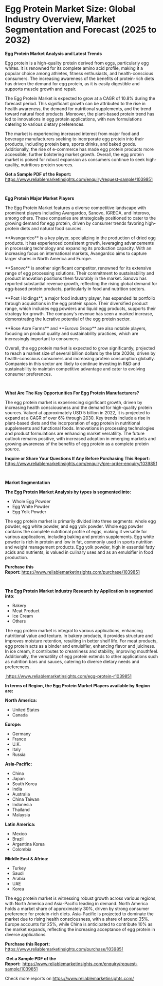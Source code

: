 <p><h1>Egg Protein Market Size: Global Industry Overview, Market Segmentation and Forecast (2025 to 2032)</h1></p><p><strong>Egg Protein Market Analysis and Latest Trends</strong></p>
<p><p>Egg protein is a high-quality protein derived from eggs, particularly egg whites. It is renowned for its complete amino acid profile, making it a popular choice among athletes, fitness enthusiasts, and health-conscious consumers. The increasing awareness of the benefits of protein-rich diets has driven the demand for egg protein, as it is easily digestible and supports muscle growth and repair.</p><p>The Egg Protein Market is expected to grow at a CAGR of 10.8% during the forecast period. This significant growth can be attributed to the rise in health awareness, the demand for nutritional supplements, and the trend toward natural food products. Moreover, the plant-based protein trend has led to innovations in egg protein applications, with new formulations catering to various dietary preferences.</p><p>The market is experiencing increased interest from major food and beverage manufacturers seeking to incorporate egg protein into their products, including protein bars, sports drinks, and baked goods. Additionally, the rise of e-commerce has made egg protein products more accessible, further bolstering market growth. Overall, the egg protein market is poised for robust expansion as consumers continue to seek high-quality, nutritious protein sources.</p></p>
<p><strong>Get a Sample PDF of the Report:&nbsp;</strong> <a href="https://www.reliablemarketinsights.com/enquiry/request-sample/1039851?utm_campaign=2012&utm_medium=2&utm_source=Github&utm_content=ia&utm_term=14022025&utm_id=egg-protein">https://www.reliablemarketinsights.com/enquiry/request-sample/1039851</a></p>
<p>&nbsp;</p>
<p><strong>Egg Protein Major Market Players</strong></p>
<p><p>The Egg Protein Market features a diverse competitive landscape with prominent players including Avangardco, Sanovo, IGRECA, and Interovo, among others. These companies are strategically positioned to cater to the growing demand for egg protein, driven by consumer trends favoring high-protein diets and natural food sources.</p><p>**Avangardco** is a key player, specializing in the production of dried egg products. It has experienced consistent growth, leveraging advancements in processing technology and expanding its production capacity. With an increasing focus on international markets, Avangardco aims to capture larger shares in North America and Europe.</p><p>**Sanovo** is another significant competitor, renowned for its extensive range of egg processing solutions. Their commitment to sustainability and product innovation positions them favorably in the market. Sanovo has reported substantial revenue growth, reflecting the rising global demand for egg-based protein products, particularly in food and nutrition sectors.</p><p>**Post Holdings**, a major food industry player, has expanded its portfolio through acquisitions in the egg protein space. Their diversified product range, which includes egg powders and liquid egg products, supports their strategy for growth. The company's revenue has seen a marked increase, demonstrating the lucrative potential of the egg protein sector.</p><p>**Rose Acre Farms** and **Eurovo Group** are also notable players, focusing on product quality and sustainability practices, which are increasingly important to consumers. </p><p>Overall, the egg protein market is expected to grow significantly, projected to reach a market size of several billion dollars by the late 2020s, driven by health-conscious consumers and increasing protein consumption globally. Companies in this sector are likely to continue investing in R&D and sustainability to maintain competitive advantage and cater to evolving consumer preferences.</p></p>
<p>&nbsp;</p>
<p><strong>What Are The Key Opportunities For Egg Protein Manufacturers?</strong></p>
<p><p>The egg protein market is experiencing significant growth, driven by increasing health consciousness and the demand for high-quality protein sources. Valued at approximately USD 5 billion in 2022, it is projected to expand at a CAGR of over 6% through 2030. Key trends include a rise in plant-based diets and the incorporation of egg protein in nutritional supplements and functional foods. Innovations in processing technologies and product formulations are enhancing market versatility. The future outlook remains positive, with increased adoption in emerging markets and growing awareness of the benefits of egg protein as a complete protein source.</p></p>
<p><strong>Inquire or Share Your Questions If Any Before Purchasing This Report:</strong> <a href="https://www.reliablemarketinsights.com/enquiry/pre-order-enquiry/1039851?utm_campaign=2012&utm_medium=2&utm_source=Github&utm_content=ia&utm_term=14022025&utm_id=egg-protein">https://www.reliablemarketinsights.com/enquiry/pre-order-enquiry/1039851</a></p>
<p>&nbsp;</p>
<p><strong>Market Segmentation</strong></p>
<p><strong>The Egg Protein Market Analysis by types is segmented into:</strong></p>
<p><ul><li>Whole Egg Powder</li><li>Egg White Powder</li><li>Egg Yolk Powder</li></ul></p>
<p><p>The egg protein market is primarily divided into three segments: whole egg powder, egg white powder, and egg yolk powder. Whole egg powder contains the complete nutritional profile of eggs, making it versatile for various applications, including baking and protein supplements. Egg white powder is rich in protein and low in fat, commonly used in sports nutrition and weight management products. Egg yolk powder, high in essential fatty acids and nutrients, is valued in culinary uses and as an emulsifier in food production.</p></p>
<p><strong>Purchase this Report:&nbsp;</strong><a href="https://www.reliablemarketinsights.com/purchase/1039851?utm_campaign=2012&utm_medium=2&utm_source=Github&utm_content=ia&utm_term=14022025&utm_id=egg-protein">https://www.reliablemarketinsights.com/purchase/1039851</a></p>
<p>&nbsp;</p>
<p><strong>The Egg Protein Market Industry Research by Application is segmented into:</strong></p>
<p><ul><li>Bakery</li><li>Meat Product</li><li>Ice Cream</li><li>Others</li></ul></p>
<p><p>The egg protein market is integral to various applications, enhancing nutritional value and texture. In bakery products, it provides structure and improves moisture retention, resulting in better shelf life. For meat products, egg protein acts as a binder and emulsifier, enhancing flavor and juiciness. In ice cream, it contributes to creaminess and stability, improving mouthfeel. Additionally, the versatility of egg protein extends to other applications such as nutrition bars and sauces, catering to diverse dietary needs and preferences.</p></p>
<p><a href="https://www.reliablemarketinsights.com/egg-protein-r1039851?utm_campaign=2012&utm_medium=2&utm_source=Github&utm_content=ia&utm_term=14022025&utm_id=egg-protein">&nbsp;https://www.reliablemarketinsights.com/egg-protein-r1039851</a></p>
<p><strong>In terms of Region, the Egg Protein Market Players available by Region are:</strong></p>
<p>
    <p> <strong> North America: </strong>
        <ul>
            <li>United States</li>
            <li>Canada</li>
        </ul>
        </p> 
    <p> <strong> Europe: </strong>
        <ul>
            <li>Germany</li>
            <li>France</li>
            <li>U.K.</li>
            <li>Italy</li>
            <li>Russia</li>
        </ul>
        </p> 
    <p> <strong> Asia-Pacific: </strong>
        <ul>
            <li>China</li>
            <li>Japan</li>
            <li>South Korea</li>
            <li>India</li>
            <li>Australia</li>
            <li>China Taiwan</li>
            <li>Indonesia</li>
            <li>Thailand</li>
            <li>Malaysia</li>
        </ul>
        </p> 
    <p> <strong> Latin America: </strong>
        <ul>
            <li>Mexico</li>
            <li>Brazil</li>
            <li>Argentina Korea</li>
            <li>Colombia</li>
        </ul>
        </p> 
    <p> <strong> Middle East & Africa: </strong>
        <ul>
            <li>Turkey</li>
            <li>Saudi</li>
            <li>Arabia</li>
            <li>UAE</li>
            <li>Korea</li>
        </ul>
    </p>
    </p>
<p><p>The egg protein market is witnessing robust growth across various regions, with North America and Asia-Pacific leading in demand. North America holds a market share of approximately 30%, driven by strong consumer preference for protein-rich diets. Asia-Pacific is projected to dominate the market due to rising health consciousness, with a share of around 35%. Europe accounts for 25%, while China is anticipated to contribute 10% as the market expands, reflecting the increasing acceptance of egg protein in diverse applications.</p></p>
<p><strong>Purchase this Report: </strong><a href="https://www.reliablemarketinsights.com/purchase/1039851?utm_campaign=2012&utm_medium=2&utm_source=Github&utm_content=ia&utm_term=14022025&utm_id=egg-protein">https://www.reliablemarketinsights.com/purchase/1039851</a></p>
<p>&nbsp;<strong>Get a Sample PDF of the Report:&nbsp;&nbsp;</strong><a href="https://www.reliablemarketinsights.com/enquiry/request-sample/1039851?utm_campaign=2012&utm_medium=2&utm_source=Github&utm_content=ia&utm_term=14022025&utm_id=egg-protein">https://www.reliablemarketinsights.com/enquiry/request-sample/1039851</a></p>
<p><strong></strong></p>
<p>Check more reports on <a href="https://www.reliablemarketinsights.com/?utm_campaign=2012&utm_medium=2&utm_source=Github&utm_content=ia&utm_term=14022025&utm_id=egg-protein">https://www.reliablemarketinsights.com/</a></p>